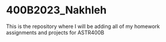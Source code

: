 # 400B2023_Nakhleh

This is the repository where I will be adding all of my homework assignments and projects for ASTR400B
